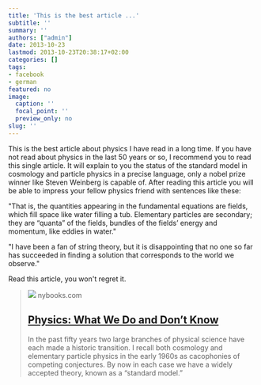 ```yaml
---
title: 'This is the best article ...'
subtitle: ''
summary: ''
authors: ["admin"]
date: 2013-10-23
lastmod: 2013-10-23T20:38:17+02:00
categories: []
tags:
- facebook
- german
featured: no
image:
  caption: ''
  focal_point: ''
  preview_only: no
slug: ''
---
```

This is the best article about physics I have read in a long time. If you have not read about physics in the last 50 years or so, I recommend you to read this single article. It will explain to you the status of the standard model in cosmology and particle physics in a precise language, only a nobel prize winner like Steven Weinberg is capable of.
After reading this article you will be able to impress your fellow physics friend with sentences like these:

"That is, the quantities appearing in the fundamental equations are fields, which fill space like water filling a tub. Elementary particles are secondary; they are “quanta” of the fields, bundles of the fields’ energy and momentum, like eddies in water."

"I have been a fan of string theory, but it is disappointing that no one so far has succeeded in finding a solution that corresponds to the world we observe."

Read this article, you won't regret it.
> [![](http://www.nybooks.com/wp-content/uploads/2013/10/weinberg_1-110713.jpg)](http://www.nybooks.com/articles/archives/2013/nov/07/physics-what-we-do-and-dont-know/?pagination=false)
> nybooks.com
> ## [Physics: What We Do and Don’t Know](http://www.nybooks.com/articles/archives/2013/nov/07/physics-what-we-do-and-dont-know/?pagination=false)
>
>In the past fifty years two large branches of physical science have each made a historic transition. I recall both cosmology and elementary particle physics in the early 1960s as cacophonies of competing conjectures. By now in each case we have a widely accepted theory, known as a “standard model.”


